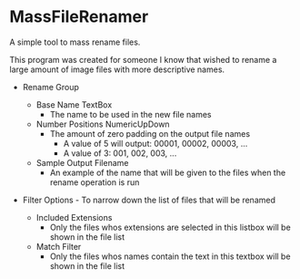 # MassFileRenamer
A simple tool to mass rename files. 

This program was created for someone I know that wished to rename a large amount of
image files with more descriptive names.

- Rename Group
  - Base Name TextBox
    - The name to be used in the new file names
  - Number Positions NumericUpDown
    - The amount of zero padding on the output file names
      - A value of 5 will output: 00001, 00002, 00003, ...
      - A value of 3: 001, 002, 003, ...
  - Sample Output Filename
    - An example of the name that will be given to the files when the rename operation is run
    
- Filter Options - To narrow down the list of files that will be renamed
  - Included Extensions 
    - Only the files whos extensions are selected in this listbox will be shown in the file list
  - Match Filter
    - Only the files whos names contain the text in this textbox will be shown in the file list
    


